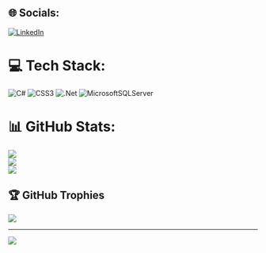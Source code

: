 
## 🌐 Socials:
[![LinkedIn](https://img.shields.io/badge/LinkedIn-%230077B5.svg?logo=linkedin&logoColor=white)](https://linkedin.com/in/https://www.linkedin.com/in/илья-давыдов-4b972620a/) 

# 💻 Tech Stack:
![C#](https://img.shields.io/badge/c%23-%23239120.svg?style=for-the-badge&logo=c-sharp&logoColor=white) ![CSS3](https://img.shields.io/badge/css3-%231572B6.svg?style=for-the-badge&logo=css3&logoColor=white) ![.Net](https://img.shields.io/badge/.NET-5C2D91?style=for-the-badge&logo=.net&logoColor=white) ![MicrosoftSQLServer](https://img.shields.io/badge/Microsoft%20SQL%20Sever-CC2927?style=for-the-badge&logo=microsoft%20sql%20server&logoColor=white)
# 📊 GitHub Stats:
![](https://github-readme-stats.vercel.app/api?username=Ilya57061&theme=dark&hide_border=true&include_all_commits=true&count_private=true)<br/>
![](https://github-readme-streak-stats.herokuapp.com/?user=Ilya57061&theme=dark&hide_border=true)<br/>
![](https://github-readme-stats.vercel.app/api/top-langs/?username=Ilya57061&theme=dark&hide_border=true&include_all_commits=true&count_private=true&layout=compact)

## 🏆 GitHub Trophies
![](https://github-profile-trophy.vercel.app/?username=Ilya57061&theme=apprentice&no-frame=false&no-bg=true&margin-w=4)

---
[![](https://visitcount.itsvg.in/api?id=Ilya57061&icon=0&color=0)](https://visitcount.itsvg.in)

<!-- Proudly created with GPRM ( https://gprm.itsvg.in ) -->
